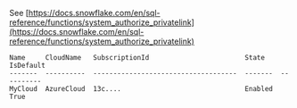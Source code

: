 See [https://docs.snowflake.com/en/sql-reference/functions/system_authorize_privatelink](https://docs.snowflake.com/en/sql-reference/functions/system_authorize_privatelink)
```
Name     CloudName   SubscriptionId                        State    IsDefault
-------  ----------  ------------------------------------  -------  ----------
MyCloud  AzureCloud  13c....                               Enabled  True
```
